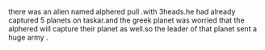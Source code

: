 there was an alien named alphered pull .with 3heads.he had already captured 5 planets on taskar.and the greek planet was worried that the alphered will capture their planet as well.so the leader of that planet sent a huge army .
